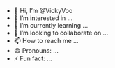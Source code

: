 - 👋 Hi, I’m @VickyVoo
- 👀 I’m interested in ...
- 🌱 I’m currently learning ...
- 💞️ I’m looking to collaborate on ...
- 📫 How to reach me ...
- 😄 Pronouns: ...
- ⚡ Fun fact: ...

<!---
VickyVoo/VickyVoo is a ✨ special ✨ repository because its `README.md` (this file) appears on your GitHub profile.
You can click the Preview link to take a look at your changes.
--->
